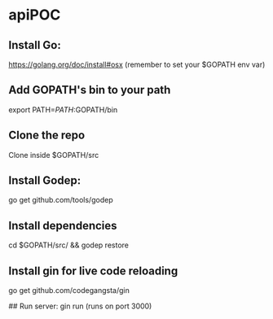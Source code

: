 # apiPOC

## Install Go:
https://golang.org/doc/install#osx (remember to set your $GOPATH env var)

## Add GOPATH's bin to your path
export PATH=$PATH:$GOPATH/bin

## Clone the repo
Clone inside $GOPATH/src

## Install Godep:
go get github.com/tools/godep

## Install dependencies
cd $GOPATH/src/<reponame> && godep restore

## Install gin for live code reloading
go get github.com/codegangsta/gin

## Run server:
gin run (runs on port 3000)